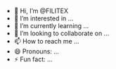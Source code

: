 - 👋 Hi, I’m @FILITEX
- 👀 I’m interested in ...
- 🌱 I’m currently learning ...
- 💞️ I’m looking to collaborate on ...
- 📫 How to reach me ...
- 😄 Pronouns: ...
- ⚡ Fun fact: ...

<!---
FILITEX/FILITEX is a ✨ special ✨ repository because its `README.md` (this file) appears on your GitHub profile.
You can click the Preview link to take a look at your changes.
--->
